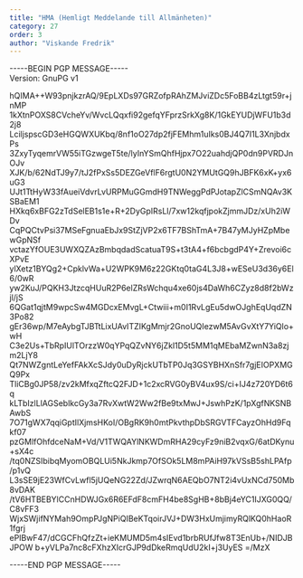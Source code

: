 ```yaml
---
title: "HMA (Hemligt Meddelande till Allmänheten)"
category: 27
order: 3
author: "Viskande Fredrik"
---
```


-----BEGIN PGP MESSAGE-----
<br>Version: GnuPG v1

hQIMA++W93pnjkzrAQ/9EpLXDs97GRZofpRAhZMJviZDc5FoBB4zLtgt59r+jnMP
1kXtnPOXS8CVcheYv/WvcLQqxfi92gefqYFprzSrkXg8K/1GkEYUDjWFU1b3d2j8
LciljspscGD3eHGQWXUKbq/8nf1oO27dp2fjFEMhm1uIks0BJ4Q7I1L3XnjbdxPs
3ZxyTyqemrVW55iTGzwgeT5te/lyInYSmQhfHjpx7O22uahdjQP0dn9PVRDJnOJv
XJK/b/62NdTJ9y7/tJ2fPxSs5DEZGeVflF6rgtU0N2YMUtGQ9hJBFK6xK+yx6uG3
UJt1TtHyW33fAueiVdvrLvURPMuGGmdH9TNWeggPdPJotapZlCSmNQAv3KSBaEM1
HXkq6xBFG2zTdSelEB1s1e+R+2DyGpIRsLl/7xw12kqfjpokZjmmJDz/xUh2iWDv
CqPQCtvPsi37MSeFgnuaEbJx9StZjVP2x6TF7BShTmA+7B47yMJyHZpMbewGpNSf
vctazYfOUE3UWXQZAzBmbqdadScatuaT9S+t3tA4+f6bcbgdP4Y+Zrevoi6cXPvE
ylXetz1BYQg2+CpklvWa+U2WPK9M6z22GKtq0taG4L3J8+wESeU3d36y6El6/0wR
yw2KuJ/PQKH3JtzcqHUuR2P6elZRsWchqu4xe60js4DaWh6CZyz8d8f2bWzjl/jS
6QGat1qjtM9wpcSw4MGDcxEMvgL+Ctwiii+m0I1RvLgEu5dwOJghEqUqdZN3Po82
gEr36wp/M7eAybgTJBTtLixUAvITZIKgMmjr2GnoUQIezwM5AvGvXtY7YiQlo+wH
C3e2Us+TbRpIUlTOrzzW0qYPqQZvNY6jZkl1D5t5MM1qMEbaMZwnN3a8zjm2LjY8
Qt7NWZgntLeYefFAkXcSJdy0uDyRjckUTbTP0Jq3GSYBHXnSfr7gjEIOPXMGQ9Px
TliCBg0JP58/zv2kMfxqZftcQ2FJD+1c2xcRVG0yBV4ux9S/ci+IJ4z720YD6t6q
kLTbIzlLlAGSeblkcGy3a7RvXwtW2Ww2fBe9txMwJ+JswhPzK/1pXgfNKSNBAwbS
7O71gWX7qqiGptIlXjmsHKoI/OBgRK9h0mtPkvthpDbSRGVTFCayzOhHd9Fqkf07
pzGMlfOhfdceNaM+Vd/V1TWQAYlNKWDmRHA29cyFz9niB2vqxG/6atDKynu+sX4c
/tq0NZSIbibqMyomOBQLUi5NkJkmp7OfSOk5LM8mPAiH97kVSsB5shLPAfp/p1vQ
L3sSE9jE23WfCvLwfl5jUQeNG22Zd/JZwrqN6AEQbO7NT2i4vUxNCd750Mb8vDAK
/tV6HTBEBYlCCnHDWJGx6R6EFdF8cmFH4be8SgHB+8bBj4eYC1IJXG0QQ/C8vFF3
WjxSWjifNYMah9OmpPJgNPiQIBeKTqoirJVJ+DW3HxUmjimyRQlKQ0hHaoR1fgrj
ePIBwF47/dCGCFhQfzZt+ieKMUMD5m4sIEvd1brbRUfJfw8T3EnUb+/NIDJBJPOW
b+yVLPa7nc8cFXhzXIcrGJP9dDkeRmqUdU2kI+j3UyES
=/MzX

-----END PGP MESSAGE-----


<!-- Start of CuterCounter Code -->
<a href="http://www.cutercounter.com/" target="_blank"><img src="http://www.cutercounter.com/hit.php?id=23252&nd=6&style=12" border="0" alt="visitor counter" style="display: none;"></a>
<!-- End of CuterCounter Code -->